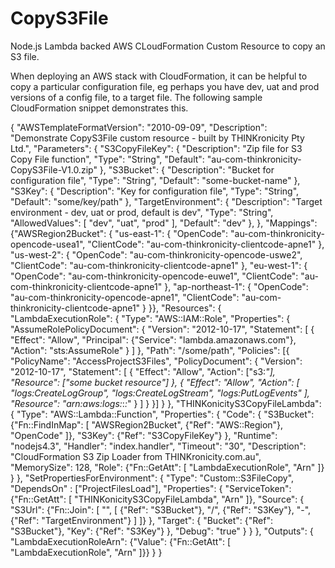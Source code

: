 # CopyS3File
Node.js Lambda backed AWS CLoudFormation Custom Resource to copy an S3 file.

When deploying an AWS stack with CloudFormation, it can be helpful to copy a particular configuration file, eg perhaps you have
dev, uat and prod versions of a config file, to a target file. The following sample CloudFormation snippet demonstrates this.

{
    "AWSTemplateFormatVersion": "2010-09-09",
    "Description": "Demonstrate CopyS3File custom resource - built by THINKronicity Pty Ltd.",
    "Parameters": {
        "S3CopyFileKey": {
            "Description": "Zip file for S3 Copy File function",
            "Type": "String",
            "Default": "au-com-thinkronicity-CopyS3File-V1.0.zip"
        },
        "S3Bucket": {
            "Description": "Bucket for configuration file",
            "Type": "String",
            "Default": "some-bucket-name"
        },
        "S3Key": {
            "Description": "Key for configuration file",
            "Type": "String",
            "Default": "some/key/path"
        },
        "TargetEnvironment": {
          "Description": "Target environment - dev, uat or prod, default is dev",
          "Type": "String",
          "AllowedValues": [
            "dev",
            "uat",
            "prod"
          ],
          "Default": "dev"
        },
    },
    "Mappings": {"AWSRegion2Bucket": {
        "us-east-1": {
            "OpenCode": "au-com-thinkronicity-opencode-usea1",
            "ClientCode": "au-com-thinkronicity-clientcode-apne1"
        },
        "us-west-2": {
            "OpenCode": "au-com-thinkronicity-opencode-uswe2",
            "ClientCode": "au-com-thinkronicity-clientcode-apne1"
        },
        "eu-west-1": {
            "OpenCode": "au-com-thinkronicity-opencode-euwe1",
            "ClientCode": "au-com-thinkronicity-clientcode-apne1"
        },
        "ap-northeast-1": {
            "OpenCode": "au-com-thinkronicity-opencode-apne1",
            "ClientCode": "au-com-thinkronicity-clientcode-apne1"
        }
    }},
    "Resources": {
        "LambdaExecutionRole": {
            "Type": "AWS::IAM::Role",
            "Properties": {
                "AssumeRolePolicyDocument": {
                    "Version": "2012-10-17",
                    "Statement": [
                        {
                            "Effect": "Allow",
                            "Principal": {"Service": "lambda.amazonaws.com"},
                            "Action": "sts:AssumeRole"
                        }
                    ]
                },
                "Path": "/some/path",
                "Policies": [{
                    "PolicyName": "AccessProjectS3Files",
                    "PolicyDocument": {
                        "Version": "2012-10-17",
                        "Statement": [
                            {
                                "Effect": "Allow",
                                "Action": ["s3:*"],
                                "Resource": ["some bucket resource"]
                            },
                            {
                                "Effect": "Allow",
                                "Action": [
                                    "logs:CreateLogGroup",
                                    "logs:CreateLogStream",
                                    "logs:PutLogEvents"
                                ],
                                "Resource": "arn:aws:logs:*:*:*"
                            }
                        ]
                    }
                }]
            }
        },
        "THINKonicityS3CopyFileLambda": {
            "Type": "AWS::Lambda::Function",
            "Properties": {
                "Code": {
                    "S3Bucket": {"Fn::FindInMap": [
                        "AWSRegion2Bucket",
                        {"Ref": "AWS::Region"},
                        "OpenCode"
                    ]},
                    "S3Key": {"Ref": "S3CopyFileKey"}
                },
                "Runtime": "nodejs4.3",
                "Handler": "index.handler",
                "Timeout": "30",
                "Description": "CloudFormation S3 Zip Loader from THINKronicity.com.au",
                "MemorySize": 128,
                "Role": {"Fn::GetAtt": [
                    "LambdaExecutionRole",
                    "Arn"
                ]}
            }
        },
        "SetPropertiesForEnvironment": {
            "Type": "Custom::S3FileCopy",
            "DependsOn" : ["ProjectFilesLoad"],
            "Properties": {
                "ServiceToken": {"Fn::GetAtt": [
                    "THINKonicityS3CopyFileLambda",
                    "Arn"
                ]},
                "Source": {
                    "S3Url":  {"Fn::Join": [
                        "",
                        [
                            {"Ref": "S3Bucket"},
                            "/",
                            {"Ref": "S3Key"},
                            "-",
                            {"Ref": "TargetEnvironment"}
                        ]
                    ]}
                },
                "Target": {
                    "Bucket": {"Ref": "S3Bucket"},
                    "Key": {"Ref": "S3Key"}
                },
                "Debug": "true"
            }
        }
    },
    "Outputs": {
        "LambdaExecutionRoleArn": {"Value": {"Fn::GetAtt": [
            "LambdaExecutionRole",
            "Arn"
        ]}}
    }
}